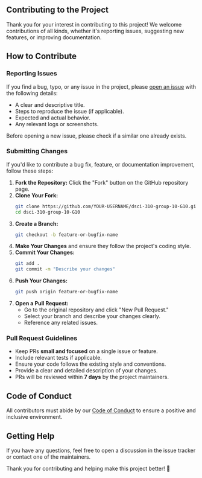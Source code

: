 ## Contributing to the Project

Thank you for your interest in contributing to this project! We welcome contributions of all kinds, whether it's reporting issues, suggesting new features, or improving documentation.

## How to Contribute

### Reporting Issues

If you find a bug, typo, or any issue in the project, please [open an issue](https://github.com/DSCI-310-2025/dsci-310-group-10-G10/issues) with the following details:

- A clear and descriptive title.
- Steps to reproduce the issue (if applicable).
- Expected and actual behavior.
- Any relevant logs or screenshots.

Before opening a new issue, please check if a similar one already exists.

### Submitting Changes

If you'd like to contribute a bug fix, feature, or documentation improvement, follow these steps:

1. **Fork the Repository:** Click the "Fork" button on the GitHub repository page.
2. **Clone Your Fork:**
   ```sh
   git clone https://github.com/YOUR-USERNAME/dsci-310-group-10-G10.git
   cd dsci-310-group-10-G10
   ```
3. **Create a Branch:**
   ```sh
   git checkout -b feature-or-bugfix-name
   ```
4. **Make Your Changes** and ensure they follow the project's coding style.
5. **Commit Your Changes:**
   ```sh
   git add .
   git commit -m "Describe your changes"
   ```
6. **Push Your Changes:**
   ```sh
   git push origin feature-or-bugfix-name
   ```
7. **Open a Pull Request:**
   - Go to the original repository and click "New Pull Request."
   - Select your branch and describe your changes clearly.
   - Reference any related issues.

### Pull Request Guidelines

- Keep PRs **small and focused** on a single issue or feature.
- Include relevant tests if applicable.
- Ensure your code follows the existing style and conventions.
- Provide a clear and detailed description of your changes.
- PRs will be reviewed within **7 days** by the project maintainers.

## Code of Conduct

All contributors must abide by our [Code of Conduct](CODE_OF_CONDUCT.md) to ensure a positive and inclusive environment.

## Getting Help

If you have any questions, feel free to open a discussion in the issue tracker or contact one of the maintainers.

Thank you for contributing and helping make this project better! 🚀
